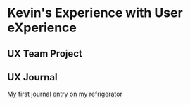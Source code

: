 # Kevin's Experience with User eXperience


## UX Team Project


## UX Journal

[My first journal entry on my refrigerator](refrigerator/)
